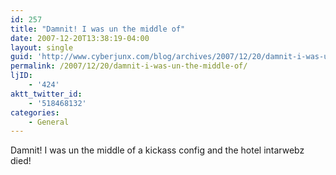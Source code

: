```yaml
---
id: 257
title: "Damnit! I was un the middle of"
date: 2007-12-20T13:38:19-04:00
layout: single
guid: 'http://www.cyberjunx.com/blog/archives/2007/12/20/damnit-i-was-un-the-middle-of/'
permalink: /2007/12/20/damnit-i-was-un-the-middle-of/
ljID:
    - '424'
aktt_twitter_id:
    - '518468132'
categories:
    - General
---
```


Damnit! I was un the middle of a kickass config and the hotel intarwebz died!